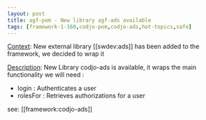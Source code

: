 ```yaml
---
layout: post
title: agf-pom - New library agf-ads available
tags: [framework-1-160,codjo-pom,codjo-ads,hot-topics,safe]
---
```

<u>Context</u>:
New external library [[swdev:ads]] has been added to the framework, we decided to wrap it

<u>Description</u>:
New Library codjo-ads is available, it wraps the main functionality we will need : 
- login : Authenticates a user
- rolesFor : Retrieves authorizations for a user

see: [[framework:codjo-ads]]
